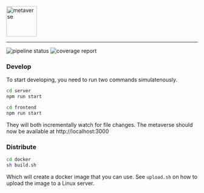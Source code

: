 <img height="80" alt="metaverse" src="https://git.tivolicloud.com/tivolicloud/metaverse/raw/master/logo.png"/>

---

![pipeline status](https://git.tivolicloud.com/tivolicloud/metaverse/badges/master/pipeline.svg)
![coverage report](https://git.tivolicloud.com/tivolicloud/metaverse/badges/master/coverage.svg)

### Develop

To start developing, you need to run two commands simulatenously.

```bash
cd server
npm run start
```

```bash
cd frontend
npm run start
```

They will both incrementally watch for file changes. The metaverse should now be available at http://localhost:3000

### Distribute

```bash
cd docker
sh build.sh
```

Which will create a docker image that you can use. See `upload.sh` on how to upload the image to a Linux server.
